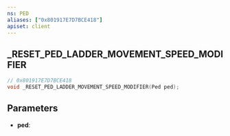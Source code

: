 ```yaml
---
ns: PED
aliases: ["0x801917E7D7BCE418"]
apiset: client
---
```

## _RESET_PED_LADDER_MOVEMENT_SPEED_MODIFIER

```c
// 0x801917E7D7BCE418
void _RESET_PED_LADDER_MOVEMENT_SPEED_MODIFIER(Ped ped);
```


## Parameters
* **ped**: